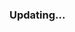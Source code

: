 ### Updating...

<!--
**Flacial/Flacial** is a ✨ _special_ ✨ repository because its `README.md` (this file) appears on your GitHub profile.


